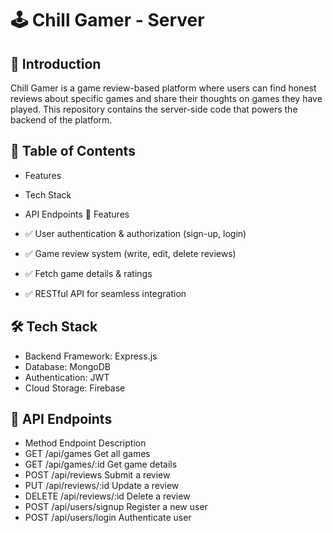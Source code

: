 # 🕹️ Chill Gamer - Server
## 📌 Introduction
Chill Gamer is a game review-based platform where users can find honest reviews about specific games and share their thoughts on games they have played. This repository contains the server-side code that powers the backend of the platform.

## 📖 Table of Contents
- Features
- Tech Stack

- API Endpoints
🚀 Features
- ✅ User authentication & authorization (sign-up, login)
- ✅ Game review system (write, edit, delete reviews)
- ✅ Fetch game details & ratings
- ✅ RESTful API for seamless integration

## 🛠️ Tech Stack
- Backend Framework: Express.js
- Database: MongoDB 
- Authentication: JWT 
- Cloud Storage:  Firebase 
 


## 📡 API Endpoints
- Method	Endpoint	Description
- GET	/api/games	Get all games
- GET	/api/games/:id	Get game details
- POST	/api/reviews	Submit a review
- PUT	/api/reviews/:id	Update a review
- DELETE	/api/reviews/:id	Delete a review
- POST	/api/users/signup	Register a new user
- POST	/api/users/login	Authenticate user
